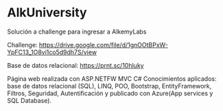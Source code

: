 # AlkUniversity
Solución a challenge para ingresar a AlkemyLabs

Challenge: https://drive.google.com/file/d/1gnOOtBPxW-YpFC13_1O8vi1co5d9dh7S/view

Base de datos relacional: https://prnt.sc/10hluky

Página web realizada con ASP.NETFW MVC C#
Conocimientos aplicados: base de datos relacional (SQL), LINQ, POO, Bootstrap, EntityFramework, Filtros, Seguridad, Autentificación y publicado con Azure(App services y SQL Database).
